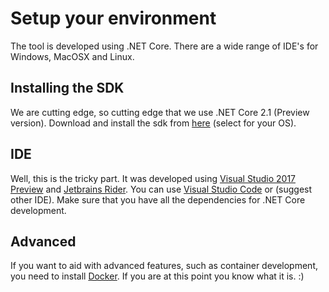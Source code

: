 # Setup your environment
The tool is developed using .NET Core. There are a wide range of IDE's for Windows, MacOSX and Linux.

## Installing the SDK
We are cutting edge, so cutting edge that we use .NET Core 2.1 (Preview version). Download and install the sdk from [here][dotnet-sdk] (select for your OS).

## IDE
Well, this is the tricky part. It was developed using [Visual Studio 2017 Preview][vs2017_preview] and [Jetbrains Rider][jetbrains_rider]. You can use [Visual Studio Code][vscode] or (suggest other IDE). Make sure that you have all the dependencies for .NET Core development.

## Advanced
If you want to aid with advanced features, such as container development, you need to install [Docker][docker]. If you are at this point you know what it is. :)

[dotnet-sdk]: https://github.com/dotnet/cli#installers-and-binaries
[vs2017_preview]: https://www.visualstudio.com/vs/preview/
[jetbrains_rider]: https://www.jetbrains.com/rider/
[vscode]: https://code.visualstudio.com/
[docker]: https://www.docker.com/
